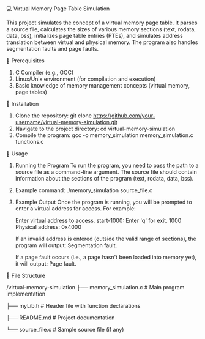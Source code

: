 💻 Virtual Memory Page Table Simulation

This project simulates the concept of a virtual memory page table. It parses a source file, calculates the sizes of various memory sections (text, rodata, data, bss), initializes page table entries (PTEs), and simulates address translation between virtual and physical memory. The program also handles segmentation faults and page faults.

📎 Prerequisites

1. C Compiler (e.g., GCC)
2. Linux/Unix environment (for compilation and execution)
3. Basic knowledge of memory management concepts (virtual memory, page tables)

📎 Installation

1. Clone the repository:
    git clone https://github.com/your-username/virtual-memory-simulation.git
2. Navigate to the project directory:
    cd virtual-memory-simulation
3. Compile the program:
    gcc -o memory_simulation memory_simulation.c functions.c

📎 Usage

1. Running the Program
    To run the program, you need to pass the path to a source file as a command-line argument. The source file should contain information about the sections of the program (text, rodata, data, bss).
2. Example command:
./memory_simulation source_file.c
3. Example Output
Once the program is running, you will be prompted to enter a virtual address for access. For example:

    Enter virtual address to access. start-1000: Enter 'q' for exit.
    1000
    Physical address: 0x4000

    If an invalid address is entered (outside the valid range of sections), the program will output:
    Segmentation fault.

    If a page fault occurs (i.e., a page hasn't been loaded into memory yet), it will output:
    Page fault.


📎  File Structure

/virtual-memory-simulation
├── memory_simulation.c      # Main program implementation

├── myLib.h                  # Header file with function declarations

├── README.md                # Project documentation

└── source_file.c            # Sample source file (if any)


